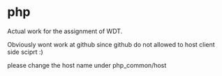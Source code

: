 # php
Actual work for the assignment of WDT.

Obviously wont work at github since github do not allowed to host client side sciprt :)

please change the host name under php_common/host


